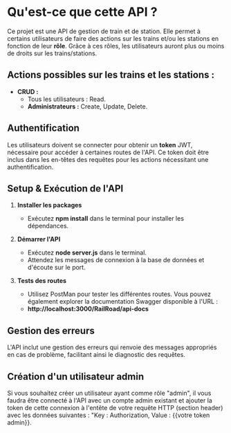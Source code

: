 # Qu'est-ce que cette API ?

Ce projet est une API de gestion de train et de station. Elle permet à certains utilisateurs de faire des actions sur les trains et/ou les stations en fonction de leur **rôle**. Grâce à ces rôles, les utilisateurs auront plus ou moins de droits sur les trains/stations.

## Actions possibles sur les trains et les stations :
- **CRUD :**
  - Tous les utilisateurs : Read.
  - **Administrateurs :** Create, Update, Delete.

## Authentification
Les utilisateurs doivent se connecter pour obtenir un **token** JWT, nécessaire pour accéder à certaines routes de l'API. Ce token doit être inclus dans les en-têtes des requêtes pour les actions nécessitant une authentification.

## Setup & Exécution de l'API
1. **Installer les packages**
   - Exécutez **npm install** dans le terminal pour installer les dépendances.
   
2. **Démarrer l'API**
   - Exécutez **node server.js** dans le terminal.
   - Attendez les messages de connexion à la base de données et d'écoute sur le port.

3. **Tests des routes**
   - Utilisez PostMan pour tester les différentes routes. Vous pouvez également explorer la documentation Swagger disponible à l'URL :
   - **http://localhost:3000/RailRoad/api-docs**

## Gestion des erreurs
L'API inclut une gestion des erreurs qui renvoie des messages appropriés en cas de problème, facilitant ainsi le diagnostic des requêtes.

## Création d'un utilisateur admin
Si vous souhaitez créer un utilisateur ayant comme rôle "admin", il vous faudra être connecté à l'API avec un compte admin existant et ajouter la token de cette connexion à l'entête de votre requête HTTP (section header) avec les données suivantes : "Key : Authorization, Value : {{votre token admin}}. 